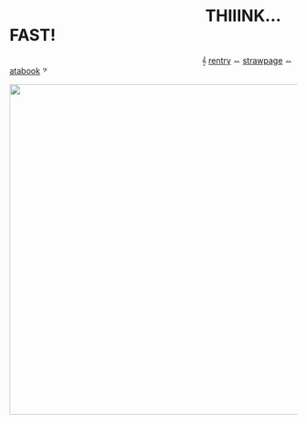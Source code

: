 #              THIIINK... FAST!

                         𝄞 [rentry](https://rentry.co/destroythisgame) ꕀ [strawpage](https://twice-rioromeo.straw.page) ꕀ [atabook](https://restartrefresh.atabook.org/) 𝄢                       
<p align="center">
  <img width="580" height="580" src=https://files.catbox.moe/xvmdlh.gif>
</p>




